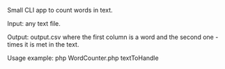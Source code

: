 Small CLI app to count words in text.

Input: any text file.

Output: output.csv where the first column is a word and the second one - times it is met in the text.

Usage example: php WordCounter.php textToHandle